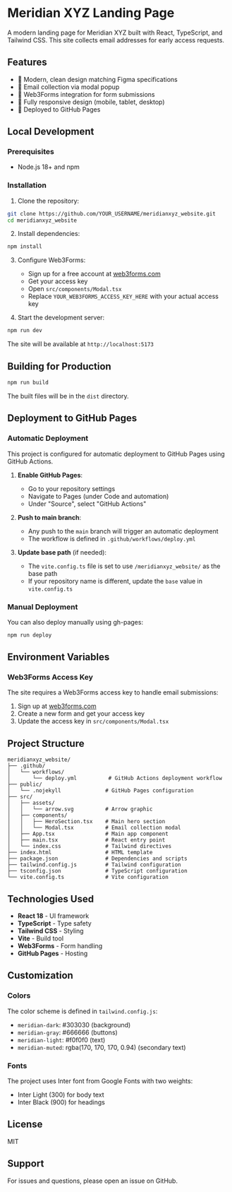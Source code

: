# Meridian XYZ Landing Page

A modern landing page for Meridian XYZ built with React, TypeScript, and Tailwind CSS. This site collects email addresses for early access requests.

## Features

- 🎨 Modern, clean design matching Figma specifications
- 📧 Email collection via modal popup
- 🔗 Web3Forms integration for form submissions
- 📱 Fully responsive design (mobile, tablet, desktop)
- 🚀 Deployed to GitHub Pages

## Local Development

### Prerequisites

- Node.js 18+ and npm

### Installation

1. Clone the repository:

```bash
git clone https://github.com/YOUR_USERNAME/meridianxyz_website.git
cd meridianxyz_website
```

2. Install dependencies:

```bash
npm install
```

3. Configure Web3Forms:

   - Sign up for a free account at [web3forms.com](https://web3forms.com)
   - Get your access key
   - Open `src/components/Modal.tsx`
   - Replace `YOUR_WEB3FORMS_ACCESS_KEY_HERE` with your actual access key

4. Start the development server:

```bash
npm run dev
```

The site will be available at `http://localhost:5173`

## Building for Production

```bash
npm run build
```

The built files will be in the `dist` directory.

## Deployment to GitHub Pages

### Automatic Deployment

This project is configured for automatic deployment to GitHub Pages using GitHub Actions.

1. **Enable GitHub Pages**:

   - Go to your repository settings
   - Navigate to Pages (under Code and automation)
   - Under "Source", select "GitHub Actions"

2. **Push to main branch**:

   - Any push to the `main` branch will trigger an automatic deployment
   - The workflow is defined in `.github/workflows/deploy.yml`

3. **Update base path** (if needed):
   - The `vite.config.ts` file is set to use `/meridianxyz_website/` as the base path
   - If your repository name is different, update the `base` value in `vite.config.ts`

### Manual Deployment

You can also deploy manually using gh-pages:

```bash
npm run deploy
```

## Environment Variables

### Web3Forms Access Key

The site requires a Web3Forms access key to handle email submissions:

1. Sign up at [web3forms.com](https://web3forms.com)
2. Create a new form and get your access key
3. Update the access key in `src/components/Modal.tsx`

## Project Structure

```
meridianxyz_website/
├── .github/
│   └── workflows/
│       └── deploy.yml          # GitHub Actions deployment workflow
├── public/
│   └── .nojekyll              # GitHub Pages configuration
├── src/
│   ├── assets/
│   │   └── arrow.svg          # Arrow graphic
│   ├── components/
│   │   ├── HeroSection.tsx    # Main hero section
│   │   └── Modal.tsx          # Email collection modal
│   ├── App.tsx                # Main app component
│   ├── main.tsx               # React entry point
│   └── index.css              # Tailwind directives
├── index.html                 # HTML template
├── package.json               # Dependencies and scripts
├── tailwind.config.js         # Tailwind configuration
├── tsconfig.json              # TypeScript configuration
└── vite.config.ts             # Vite configuration
```

## Technologies Used

- **React 18** - UI framework
- **TypeScript** - Type safety
- **Tailwind CSS** - Styling
- **Vite** - Build tool
- **Web3Forms** - Form handling
- **GitHub Pages** - Hosting

## Customization

### Colors

The color scheme is defined in `tailwind.config.js`:

- `meridian-dark`: #303030 (background)
- `meridian-gray`: #666666 (buttons)
- `meridian-light`: #f0f0f0 (text)
- `meridian-muted`: rgba(170, 170, 170, 0.94) (secondary text)

### Fonts

The project uses Inter font from Google Fonts with two weights:

- Inter Light (300) for body text
- Inter Black (900) for headings

## License

MIT

## Support

For issues and questions, please open an issue on GitHub.
